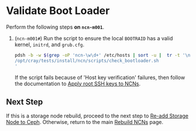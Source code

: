 # Validate Boot Loader

Perform the following steps **on `ncn-m001`**.

1. (`ncn-m001#`) Run the script to ensure the local `BOOTRAID` has a valid kernel, `initrd`, and `grub.cfg`.

    ```bash
    pdsh -b -w $(grep -oP 'ncn-\w\d+' /etc/hosts | sort -u |  tr -t '\n' ',') '
    /opt/cray/tests/install/ncn/scripts/check_bootloader.sh
    '
    ```

    If the script fails because of 'Host key verification' failures, then follow the documentation to [Apply root SSH keys to NCNs](../../security_and_authentication/SSH_Keys.md#procedure-apply-root-ssh-keys-to-ncns-standalone).

## Next Step

If this is a storage node rebuild, proceed to the next step to [Re-add Storage Node to Ceph](Re-add_Storage_Node_to_Ceph.md). Otherwise, return to the main [Rebuild NCNs](Rebuild_NCNs.md) page.
